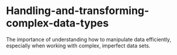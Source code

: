 # Handling-and-transforming-complex-data-types
The importance of understanding how to manipulate data efficiently, especially when working with complex, imperfect data sets.
